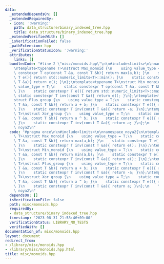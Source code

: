 ```yaml
---
data:
  _extendedDependsOn: []
  _extendedRequiredBy:
  - icon: ':warning:'
    path: data_structure/binary_indexed_tree.hpp
    title: data_structure/binary_indexed_tree.hpp
  _extendedVerifiedWith: []
  _isVerificationFailed: false
  _pathExtension: hpp
  _verificationStatusIcon: ':warning:'
  attributes:
    links: []
  bundledCode: "#line 2 \"misc/monoids.hpp\"\n\n#include<limits>\n\nnamespace noya2{\n\
    \ntemplate<typename T>\nstruct Max_monoid {\n    using value_type = T;\n    static\
    \ constexpr T op(const T &a, const T &b){ return max(a,b); }\n    static constexpr\
    \ T e(){ return std::numeric_limits<T>::min(); }\n    static constexpr T inv(const\
    \ T &a){ return e(); }\n};\ntemplate<typename T>\nstruct Min_monoid {\n    using\
    \ value_type = T;\n    static constexpr T op(const T &a, const T &b){ return min(a,b);\
    \ }\n    static constexpr T e(){ return std::numeric_limits<T>::max(); }\n   \
    \ static constexpr T inv(const T &a){ return e(); }\n};\ntemplate<typename T>\n\
    struct Plus_group {\n    using value_type = T;\n    static constexpr T op(const\
    \ T &a, const T &b){ return a + b; }\n    static constexpr T e(){ return T(0);\
    \ }\n    static constexpr T inv(const T &a){ return -a; }\n};\ntemplate<typename\
    \ T>\nstruct Xor_group {\n    using value_type = T;\n    static constexpr T op(const\
    \ T &a, const T &b){ return a ^ b; }\n    static constexpr T e(){ return T(0);\
    \ }\n    static constexpr T inv(const T &a){ return a; }\n};\n    \n} // namespace\
    \ noya2\n"
  code: "#pragma once\n\n#include<limits>\n\nnamespace noya2{\n\ntemplate<typename\
    \ T>\nstruct Max_monoid {\n    using value_type = T;\n    static constexpr T op(const\
    \ T &a, const T &b){ return max(a,b); }\n    static constexpr T e(){ return std::numeric_limits<T>::min();\
    \ }\n    static constexpr T inv(const T &a){ return e(); }\n};\ntemplate<typename\
    \ T>\nstruct Min_monoid {\n    using value_type = T;\n    static constexpr T op(const\
    \ T &a, const T &b){ return min(a,b); }\n    static constexpr T e(){ return std::numeric_limits<T>::max();\
    \ }\n    static constexpr T inv(const T &a){ return e(); }\n};\ntemplate<typename\
    \ T>\nstruct Plus_group {\n    using value_type = T;\n    static constexpr T op(const\
    \ T &a, const T &b){ return a + b; }\n    static constexpr T e(){ return T(0);\
    \ }\n    static constexpr T inv(const T &a){ return -a; }\n};\ntemplate<typename\
    \ T>\nstruct Xor_group {\n    using value_type = T;\n    static constexpr T op(const\
    \ T &a, const T &b){ return a ^ b; }\n    static constexpr T e(){ return T(0);\
    \ }\n    static constexpr T inv(const T &a){ return a; }\n};\n    \n} // namespace\
    \ noya2\n"
  dependsOn: []
  isVerificationFile: false
  path: misc/monoids.hpp
  requiredBy:
  - data_structure/binary_indexed_tree.hpp
  timestamp: '2023-08-31 21:58:46+09:00'
  verificationStatus: LIBRARY_NO_TESTS
  verifiedWith: []
documentation_of: misc/monoids.hpp
layout: document
redirect_from:
- /library/misc/monoids.hpp
- /library/misc/monoids.hpp.html
title: misc/monoids.hpp
---
```

